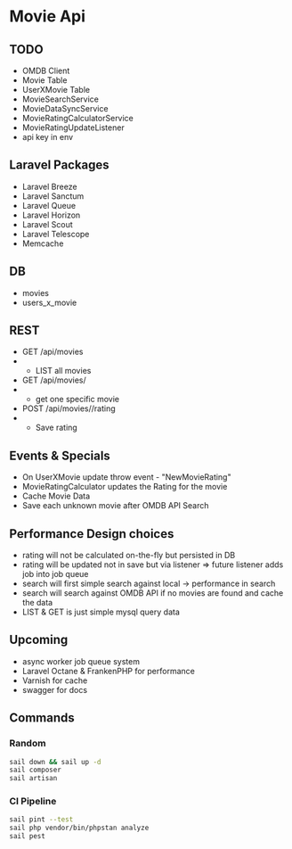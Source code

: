 # Movie Api

## TODO
* OMDB Client
* Movie Table
* UserXMovie Table
* MovieSearchService
* MovieDataSyncService
* MovieRatingCalculatorService
* MovieRatingUpdateListener
* api key in env

## Laravel Packages
* Laravel Breeze
* Laravel Sanctum
* Laravel Queue
* Laravel Horizon
* Laravel Scout
* Laravel Telescope
* Memcache

## DB
* movies
* users_x_movie

## REST
* GET /api/movies
* * LIST all movies
* GET /api/movies/<id>
* * get one specific movie
* POST /api/movies/<id>/rating
* * Save rating

## Events & Specials
* On UserXMovie update throw event - "NewMovieRating"
* MovieRatingCalculator updates the Rating for the movie
* Cache Movie Data
* Save each unknown movie after OMDB API Search

## Performance Design choices
* rating will not be calculated on-the-fly but persisted in DB
* rating will be updated not in save but via listener => future listener adds job into job queue
* search will first simple search against local -> performance in search
* search will search against OMDB API if no movies are found and cache the data
* LIST & GET is just simple mysql query data

## Upcoming
* async worker job queue system 
* Laravel Octane & FrankenPHP for performance
* Varnish for cache
* swagger for docs

## Commands
### Random
```bash
sail down && sail up -d
sail composer
sail artisan
```

### CI Pipeline
```bash
sail pint --test
sail php vendor/bin/phpstan analyze
sail pest
```
